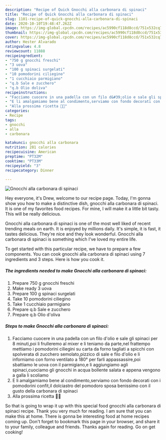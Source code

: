 ```yaml
---
description: "Recipe of Quick Gnocchi alla carbonara di spinaci"
title: "Recipe of Quick Gnocchi alla carbonara di spinaci"
slug: 1101-recipe-of-quick-gnocchi-alla-carbonara-di-spinaci
date: 2020-10-10T19:48:47.262Z
image: https://img-global.cpcdn.com/recipes/ac5990cf118d8ccd/751x532cq70/gnocchi-alla-carbonara-di-spinaci-recipe-main-photo.jpg
thumbnail: https://img-global.cpcdn.com/recipes/ac5990cf118d8ccd/751x532cq70/gnocchi-alla-carbonara-di-spinaci-recipe-main-photo.jpg
cover: https://img-global.cpcdn.com/recipes/ac5990cf118d8ccd/751x532cq70/gnocchi-alla-carbonara-di-spinaci-recipe-main-photo.jpg
author: Hester Alvarado
ratingvalue: 4.8
reviewcount: 11888
recipeingredient:
- "750 g gnocchi freschi"
- "3 uova"
- "100 g spinaci surgelati"
- "10 pomodorini ciliegino"
- "1 cucchiaio parmigiano"
- "q.b Sale e zucchero"
- "q.b Olio doliva"
recipeinstructions:
- "Facciamo cuocere in una padella con un filo d&#39;olio e sale gli spinaci per 8 minuti,poi li frulleremo al mixer e li teniamo da parte,nel frattempo mettiamo i pomodorini ciliegini su carta da forno tagliati a spicchi con spolverata di zucchero semolato,pizzico di sale e filo d&#39;olio e li inforniamo con forno ventilato a 180° per farli appassassire,poi sbattiamo le uova con il parmigiano,e li aggiungiamo agli spinaci,cuociamo gli gnocchi in acqua bollente salata e appena vengono a galla li scoliamo"
- "E li amalgamiamo bene al condimento,serviamo con fondo decorati con i pomodorini confit,il dolciastro del pomodoro sposa benissimo con il gusto della carbonara di spinaci"
- "Alla prossima ricetta 👩‍🍳"
categories:
- Recipe
tags:
- gnocchi
- alla
- carbonara

katakunci: gnocchi alla carbonara 
nutrition: 281 calories
recipecuisine: American
preptime: "PT32M"
cooktime: "PT33M"
recipeyield: "3"
recipecategory: Dinner

---
```



![Gnocchi alla carbonara di spinaci](https://img-global.cpcdn.com/recipes/ac5990cf118d8ccd/751x532cq70/gnocchi-alla-carbonara-di-spinaci-recipe-main-photo.jpg)

Hey everyone, it's Drew, welcome to our recipe page. Today, I'm gonna show you how to make a distinctive dish, gnocchi alla carbonara di spinaci. It is one of my favorites food recipes. For mine, I will make it a little bit tasty. This will be really delicious.



Gnocchi alla carbonara di spinaci is one of the most well liked of recent trending meals on earth. It is enjoyed by millions daily. It's simple, it is fast, it tastes delicious. They're nice and they look wonderful. Gnocchi alla carbonara di spinaci is something which I've loved my entire life.


To get started with this particular recipe, we have to prepare a few components. You can cook gnocchi alla carbonara di spinaci using 7 ingredients and 3 steps. Here is how you cook it.

<!--inarticleads1-->

##### The ingredients needed to make Gnocchi alla carbonara di spinaci:

1. Prepare 750 g gnocchi freschi
1. Make ready 3 uova
1. Prepare 100 g spinaci surgelati
1. Take 10 pomodorini ciliegino
1. Take 1 cucchiaio parmigiano
1. Prepare q.b Sale e zucchero
1. Prepare q.b Olio d&#39;oliva




<!--inarticleads2-->

##### Steps to make Gnocchi alla carbonara di spinaci:

1. Facciamo cuocere in una padella con un filo d&#39;olio e sale gli spinaci per 8 minuti,poi li frulleremo al mixer e li teniamo da parte,nel frattempo mettiamo i pomodorini ciliegini su carta da forno tagliati a spicchi con spolverata di zucchero semolato,pizzico di sale e filo d&#39;olio e li inforniamo con forno ventilato a 180° per farli appassassire,poi sbattiamo le uova con il parmigiano,e li aggiungiamo agli spinaci,cuociamo gli gnocchi in acqua bollente salata e appena vengono a galla li scoliamo
1. E li amalgamiamo bene al condimento,serviamo con fondo decorati con i pomodorini confit,il dolciastro del pomodoro sposa benissimo con il gusto della carbonara di spinaci
1. Alla prossima ricetta 👩‍🍳




So that is going to wrap it up with this special food gnocchi alla carbonara di spinaci recipe. Thank you very much for reading. I am sure that you can make this at home. There is gonna be interesting food at home recipes coming up. Don't forget to bookmark this page in your browser, and share it to your family, colleague and friends. Thanks again for reading. Go on get cooking!
